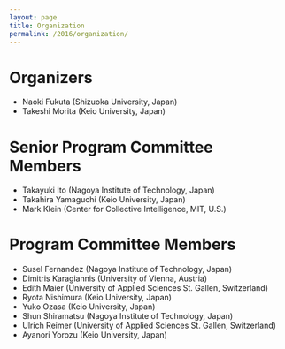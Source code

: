 ```yaml
---
layout: page
title: Organization
permalink: /2016/organization/
---
```


# Organizers
* Naoki Fukuta (Shizuoka University, Japan)
* Takeshi Morita (Keio University, Japan)

# Senior Program Committee Members 
* Takayuki Ito (Nagoya Institute of Technology, Japan) 
* Takahira Yamaguchi (Keio University, Japan) 
* Mark Klein (Center for Collective Intelligence, MIT, U.S.) 

# Program Committee Members 
* Susel Fernandez (Nagoya Institute of Technology, Japan) 
* Dimitris Karagiannis (University of Vienna, Austria)
* Edith Maier (University of Applied Sciences St. Gallen, Switzerland)
* Ryota Nishimura (Keio University, Japan) 
* Yuko Ozasa (Keio University, Japan) 
* Shun Shiramatsu (Nagoya Institute of Technology, Japan) 
* Ulrich Reimer (University of Applied Sciences St. Gallen, Switzerland)
* Ayanori Yorozu (Keio University, Japan) 
